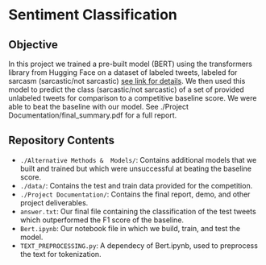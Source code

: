 # Sentiment Classification 
## Objective
In this project we trained a pre-built model (BERT) using the transformers library from Hugging Face on a dataset of labeled tweets, labeled for sarcasm (sarcastic/not sarcastic) [see link for details](data_description.md). We then used this model to predict the class (sarcastic/not sarcastic) of a set of provided unlabeled tweets for comparison to a competitive baseline score. We were able to beat the baseline with our model. See ./Project Documentation/final_summary.pdf for a full report. 
## Repository Contents
- `./Alternative Methods &  Models/`: Contains additional models that we built and trained but which were unsuccessful at beating the baseline score.
- `./data/`: Contains the test and train data provided for the competition.
- `./Project Documentation/`: Contains the final report, demo, and other project deliverables.
- `answer.txt`: Our final file containing the classification of the test tweets which outperformed the F1 score of the baseline.
- `Bert.ipynb`: Our notebook file in which we build, train, and test the model. 
- `TEXT_PREPROCESSING.py`: A dependecy of Bert.ipynb, used to preprocess the text for tokenization. 
